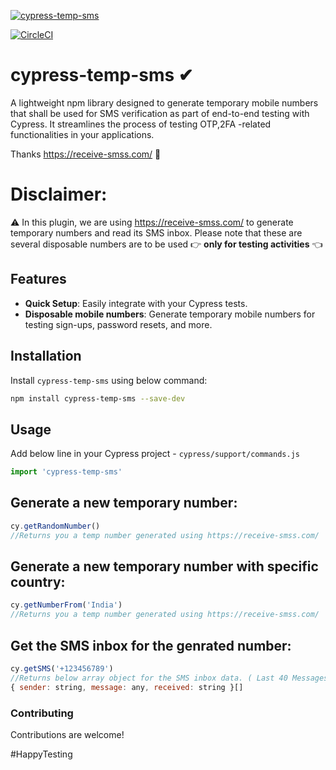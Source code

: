 
[![cypress-temp-sms](https://github.com/madhusaran/cypress-temp-sms/actions/workflows/node.js.yml/badge.svg?branch=main)](https://github.com/madhusaran/cypress-temp-sms/actions/workflows/node.js.yml)

[![CircleCI](https://dl.circleci.com/status-badge/img/gh/madhusaran/cypress-temp-sms/tree/main.svg?style=svg)](https://dl.circleci.com/status-badge/redirect/gh/madhusaran/cypress-temp-sms/tree/main)

# cypress-temp-sms ✔
A lightweight npm library designed to generate temporary mobile numbers that shall be used for SMS verification as part of end-to-end testing with Cypress. It streamlines the process of testing OTP,2FA -related functionalities in your applications.

Thanks https://receive-smss.com/ 🙏

# Disclaimer:
⚠️ In this plugin, we are using https://receive-smss.com/ to generate temporary numbers and read its SMS inbox. Please note that these are several disposable numbers are to be used 
👉 **only for testing activities** 👈

## Features

- **Quick Setup**: Easily integrate with your Cypress tests.
- **Disposable mobile numbers**: Generate temporary mobile numbers for testing sign-ups, password resets, and more.


## Installation

Install `cypress-temp-sms` using below command:

```bash 
npm install cypress-temp-sms --save-dev
```

## Usage

Add below line in your Cypress project  - `cypress/support/commands.js`

```javascript
import 'cypress-temp-sms'
```

## Generate a new temporary number:

```javascript
cy.getRandomNumber()  
//Returns you a temp number generated using https://receive-smss.com/

``` 
## Generate a new temporary number with specific country:

```javascript
cy.getNumberFrom('India')  
//Returns you a temp number generated using https://receive-smss.com/

``` 

## Get the SMS inbox for the genrated number:

```javascript
cy.getSMS('+123456789') 
//Returns below array object for the SMS inbox data. ( Last 40 Messages )
{ sender: string, message: any, received: string }[]

```

### Contributing
Contributions are welcome!


#HappyTesting
